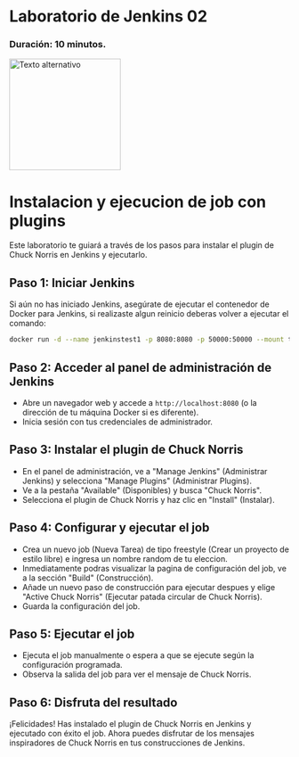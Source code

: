# Laboratorio de Jenkins 02
### Duración: 10 minutos.
<img src="https://www.jenkins.io/images/logos/cosmonaut/cosmonaut.png" alt="Texto alternativo" width="200"/>

# Instalacion y ejecucion de job con plugins

Este laboratorio te guiará a través de los pasos para instalar el plugin de Chuck Norris en Jenkins y ejecutarlo.

## Paso 1: Iniciar Jenkins

Si aún no has iniciado Jenkins, asegúrate de ejecutar el contenedor de Docker para Jenkins, si realizaste algun reinicio deberas volver a ejecutar el comando:

```bash
docker run -d --name jenkinstest1 -p 8080:8080 -p 50000:50000 --mount type=volume,src=jenkinsvl,dst=/var/jenkins_home jenkins/jenkins
```

## Paso 2: Acceder al panel de administración de Jenkins

- Abre un navegador web y accede a `http://localhost:8080` (o la dirección de tu máquina Docker si es diferente).
- Inicia sesión con tus credenciales de administrador.

## Paso 3: Instalar el plugin de Chuck Norris

- En el panel de administración, ve a "Manage Jenkins" (Administrar Jenkins) y selecciona "Manage Plugins" (Administrar Plugins).
- Ve a la pestaña "Available" (Disponibles) y busca "Chuck Norris".
- Selecciona el plugin de Chuck Norris y haz clic en "Install" (Instalar).

## Paso 4: Configurar y ejecutar el job

- Crea un nuevo job (Nueva Tarea) de tipo freestyle (Crear un proyecto de estilo libre) e ingresa un nombre random de tu eleccion.
- Inmediatamente podras visualizar la pagina de configuración del job, ve a la sección "Build" (Construcción).
- Añade un nuevo paso de construcción para ejecutar despues y elige "Active Chuck Norris" (Ejecutar patada circular de Chuck Norris).
- Guarda la configuración del job.

## Paso 5: Ejecutar el job

- Ejecuta el job manualmente o espera a que se ejecute según la configuración programada.
- Observa la salida del job para ver el mensaje de Chuck Norris.

## Paso 6: Disfruta del resultado

¡Felicidades! Has instalado el plugin de Chuck Norris en Jenkins y ejecutado con éxito el job. Ahora puedes disfrutar de los mensajes inspiradores de Chuck Norris en tus construcciones de Jenkins.
